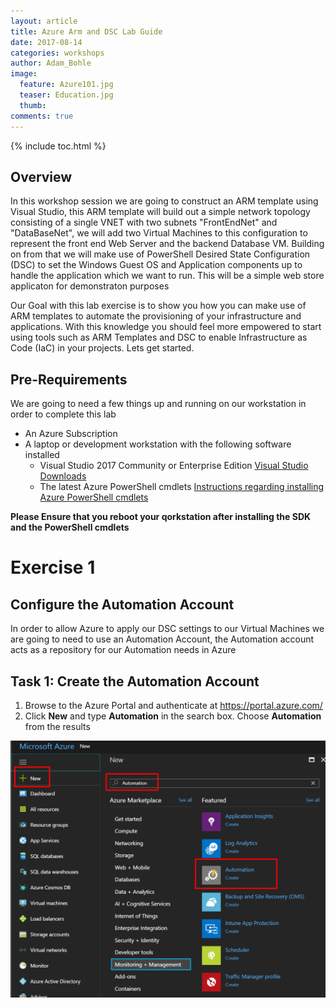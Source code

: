 ```yaml
---
layout: article
title: Azure Arm and DSC Lab Guide
date: 2017-08-14
categories: workshops
author: Adam_Bohle
image:
  feature: Azure101.jpg
  teaser: Education.jpg
  thumb: 
comments: true
---
```



{% include toc.html %}

## Overview

In this workshop session we are going to construct an ARM template using Visual Studio, this ARM template will build out a simple network topology consisting of a single VNET with two subnets "FrontEndNet" and "DataBaseNet", we will add two Virtual Machines to this configuration to represent the front end Web Server and the backend Database VM. Building on from that we will make use of PowerShell Desired State Configuration (DSC) to set the Windows Guest OS and Application components up to handle the application which we want to run. This will be a simple web store applicaton for demonstraton purposes

Our Goal with this lab exercise is to show you how you can make use of ARM templates to automate the provisioning of your infrastructure and applications. With this knowledge you should feel more empowered to start using tools such as ARM Templates and DSC to enable Infrastructure as Code (IaC) in your projects. Lets get started.

## Pre-Requirements

We are going to need a few things up and running on our workstation in order to complete this lab

* An Azure Subscription
* A laptop or development workstation with the following software installed
    * Visual Studio 2017 Community or Enterprise Edition [Visual Studio Downloads](https://www.visualstudio.com/downloads/)
    * The latest Azure PowerShell cmdlets [Instructions regarding installing Azure PowerShell cmdlets](https://docs.microsoft.com/en-us/powershell/azure/install-azurerm-ps?view=azurermps-4.2.0)

**Please Ensure that you reboot your qorkstation after installing the SDK and the PowerShell cmdlets**

# Exercise 1

## Configure the Automation Account

In order to allow Azure to apply our DSC settings to our Virtual Machines we are going to need to use an Automation Account, the Automation account acts as a repository for our Automation needs in Azure

## Task 1: Create the Automation Account

1. Browse to the Azure Portal and authenticate at https://portal.azure.com/
2. Click **New** and type **Automation** in the search box. Choose **Automation** from the results


![](/images/automation_1.png)